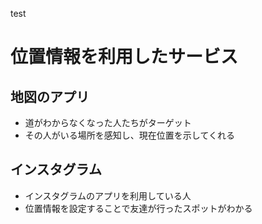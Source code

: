 test


# 位置情報を利用したサービス
## 地図のアプリ
* 道がわからなくなった人たちがターゲット
* その人がいる場所を感知し、現在位置を示してくれる

## インスタグラム
* インスタグラムのアプリを利用している人
* 位置情報を設定することで友達が行ったスポットがわかる
